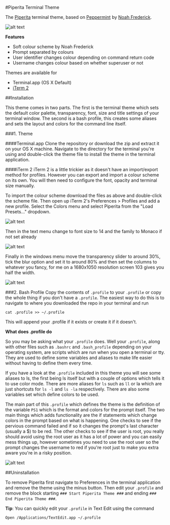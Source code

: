 #Piperita Terminal Theme

The [Piperita](http://www.jacobtomlinson.co.uk/2013/10/17/mac-os-x-terminal-theme-piperita/) terminal theme, based on [Peppermint](http://noahfrederick.com/blog/2011/lion-terminal-theme-peppermint/) by [Noah Frederick](http://noahfrederick.com/).

![alt text](http://www.jacobtomlinson.co.uk/wp-content/uploads/2013/10/terminal.png "Piperita")

__Features__
* Soft colour scheme by Noah Frederick
* Prompt separated by colours
* User identifier changes colour depending on command return code
* Username changes colour based on whether superuser or not

Themes are available for
* Terminal.app (OS X Default)
* [iTerm 2](http://www.iterm2.com/)

##Installation

This theme comes in two parts. The first is the terminal theme which sets the default color palette, transparency, font, size and title settings of your terminal window. The second is a bash profile, this creates some aliases and sets the layout and colors for the command line itself.

###1. Theme

####Terminal.app
Clone the repository or download the zip and extract it on your OS X machine. Navigate to the directory for the terminal you're using and double-click the theme file to install the theme in the terminal application.

####iTerm 2
iTerm 2 is a little trickier as it doesn't have an import/export method for profiles. However you can export and import a colour scheme on its own. You will then need to configure the font, opacity and terminal size manually.

To import the colour scheme download the files as above and double-click the scheme file. Then open up iTerm 2's Preferences > Profiles and add a new profile. Select the Colors menu and select Piperita from the "Load Presets..." dropdown.

![alt text](http://www.jacobtomlinson.co.uk/wp-content/uploads/2013/10/Screen-Shot-2013-10-17-at-18.12.31-1024x770.png "iTerm 2 Color Menu")

Then in the text menu change to font size to 14 and the family to Monaco if not set already

![alt text](http://www.jacobtomlinson.co.uk/wp-content/uploads/2013/10/Screen-Shot-2013-10-17-at-18.13.21.png "iTerm 2 Font Menu")

Finally in the windows menu move the transparency slider to around 30%, tick the blur option and set it to around 80% and then set the columns to whatever you fancy, for me on a 1680x1050 resolution screen 103 gives you half the width.

![alt text](http://www.jacobtomlinson.co.uk/wp-content/uploads/2013/10/Screen-Shot-2013-10-17-at-18.13.01.png "iTerm 2 Window Menu")

###2. Bash Profile
Copy the contents of `.profile` to your `.profile` or copy the whole thing if you don't have a `.profile`. The easiest way to do this is to navigate to where you downloaded the repo in your terminal and run

```
cat .profile >> ~/.profile
```

This will append your .profile if it exists or create it if it doesn't.

__What does .profile do__

So you may be asking what your `.profile` does. Well your `.profile`, along with other files such as `.bashrc` and `.bash_profile` depending on your operating system, are scripts which are run when you open a terminal or tty. They are used to define some variables and aliases to make life easier without having to define them every time.

If you have a look at the `.profile` included in this theme you will see some aliases to ls, the first being ls itself but with a couple of options which tells it to use color mode. There are more aliases for `ls` such as `ll` or la which are just shortcuts for `ls -l` and `ls -la` respectively. There are also some variables set which define colors to be used.

The main part of this `.profile` which defines the theme is the definition of the variable `PS1` which is the format and colors for the prompt itself. The two main things which adds functionality are the if statements which change colors in the prompt based on what is happening. One checks to see if the pervious command failed and if so it changes the prompt's last character (usually a $) to be red. The other checks to see if the user is root, you really should avoid using the root user as it has a lot of power and you can easily mess things up, however sometimes you need to use the root user so the prompt changes the username to red if you're root just to make you extra aware you're in a risky position.

![alt text](http://www.jacobtomlinson.co.uk/wp-content/uploads/2013/10/rootprompt.png "Root Prompt")

##Uninstallation

To remove Piperita first navigate to Preferences in the terminal application and remove the theme using the minus button. Then edit your `.profile` and remove the block starting `### Start Piperita Theme ###` and ending `### End Piperita Theme ###`.

__Tip__: You can quickly edit your `.profile` in Text Edit using the command

```
Open /Applications/TextEdit.app ~/.profile
```
